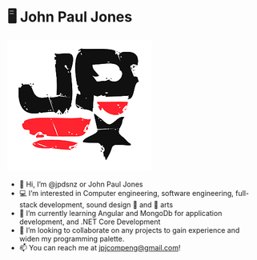 # 🖥 John Paul Jones

![JP Logo](https://github.com/jpdsnz/jpdsnz/blob/main/logo-semi-tp-75-2.png)

- 👋 Hi, I’m @jpdsnz or John Paul Jones
- 💻 I’m interested in Computer engineering, software engineering, full-stack development, sound design 🎵 and 🎨 arts
- 📖 I’m currently learning Angular and MongoDb for application development, and .NET Core Development
- 🎨 I’m looking to collaborate on any projects to gain experience and widen my programming palette.
- 📫 You can reach me at jpjcompeng@gmail.com!

<!---
jpdsnz/jpdsnz is a ✨ special ✨ repository because its `README.md` (this file) appears on your GitHub profile.
You can click the Preview link to take a look at your changes.
--->
